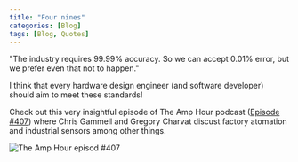 ```yaml
---
title: "Four nines"
categories: [Blog]
tags: [Blog, Quotes]
---
```

"The industry requires 99.99% accuracy. So we can accept 0.01% error, but we prefer even that not to happen."

I think that every hardware design engineer (and software developer) should aim to meet these standards!

Check out this very insightful episode of The Amp Hour podcast ([Episode #407](https://theamphour.com/407-gregory-charvat-and-three-new-companies/)) where Chris Gammell and Gregory Charvat discust factory atomation and industrial sensors among other things.

![The Amp Hour episod #407](https://theamphour.com/wp-content/uploads/2018/09/GregCharvatHumatics-242x300.jpg "Gregory Charvat")
